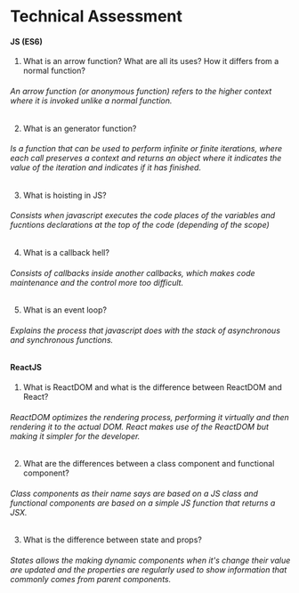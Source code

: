 # Technical Assessment

#### JS (ES6)

1. What is an arrow function? What are all its uses? How it differs from a normal function?
###### An arrow function (or anonymous function) refers to the higher context where it is invoked unlike a normal function.

2. What is an generator function?
###### Is a function that can be used to perform infinite or finite iterations, where each call preserves a context and returns an object where it indicates the value of the iteration and indicates if it has finished.

3. What is hoisting in JS?
###### Consists when javascript executes the code places of the variables and fucntions declarations at the top of the code (depending of the scope)

4. What is a callback hell?
###### Consists of callbacks inside another callbacks, which makes code maintenance and the control more too difficult.

5. What is an event loop?
###### Explains the process that javascript does with the stack of asynchronous and synchronous functions.


#### ReactJS

1. What is ReactDOM and what is the difference between ReactDOM and React?
###### ReactDOM optimizes the rendering process, performing it virtually and then rendering it to the actual DOM. React makes use of the ReactDOM but making it simpler for the developer.

2. What are the differences between a class component and functional component?
###### Class components as their name says are based on a JS class and functional components are based on a simple JS function that returns a JSX.

3. What is the difference between state and props?
###### States allows the making dynamic components when it's change their value are updated and the properties are regularly used to show information that commonly comes from parent components.